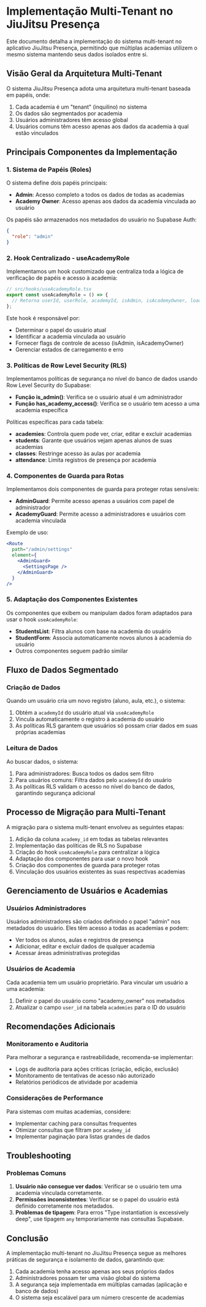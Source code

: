 # Implementação Multi-Tenant no JiuJitsu Presença

Este documento detalha a implementação do sistema multi-tenant no aplicativo JiuJitsu Presença, permitindo que múltiplas academias utilizem o mesmo sistema mantendo seus dados isolados entre si.

## Visão Geral da Arquitetura Multi-Tenant

O sistema JiuJitsu Presença adota uma arquitetura multi-tenant baseada em papéis, onde:

1. Cada academia é um "tenant" (inquilino) no sistema
2. Os dados são segmentados por academia
3. Usuários administradores têm acesso global
4. Usuários comuns têm acesso apenas aos dados da academia à qual estão vinculados

## Principais Componentes da Implementação

### 1. Sistema de Papéis (Roles)

O sistema define dois papéis principais:

- **Admin**: Acesso completo a todos os dados de todas as academias
- **Academy Owner**: Acesso apenas aos dados da academia vinculada ao usuário

Os papéis são armazenados nos metadados do usuário no Supabase Auth:

```json
{
  "role": "admin"
}
```

### 2. Hook Centralizado - useAcademyRole

Implementamos um hook customizado que centraliza toda a lógica de verificação de papéis e acesso à academia:

```typescript
// src/hooks/useAcademyRole.tsx
export const useAcademyRole = () => {
  // Retorna userId, userRole, academyId, isAdmin, isAcademyOwner, loading, error
};
```

Este hook é responsável por:
- Determinar o papel do usuário atual
- Identificar a academia vinculada ao usuário
- Fornecer flags de controle de acesso (isAdmin, isAcademyOwner)
- Gerenciar estados de carregamento e erro

### 3. Políticas de Row Level Security (RLS)

Implementamos políticas de segurança no nível do banco de dados usando Row Level Security do Supabase:

- **Função is_admin()**: Verifica se o usuário atual é um administrador
- **Função has_academy_access()**: Verifica se o usuário tem acesso a uma academia específica

Políticas específicas para cada tabela:
- **academies**: Controla quem pode ver, criar, editar e excluir academias
- **students**: Garante que usuários vejam apenas alunos de suas academias
- **classes**: Restringe acesso às aulas por academia
- **attendance**: Limita registros de presença por academia

### 4. Componentes de Guarda para Rotas

Implementamos dois componentes de guarda para proteger rotas sensíveis:

- **AdminGuard**: Permite acesso apenas a usuários com papel de administrador
- **AcademyGuard**: Permite acesso a administradores e usuários com academia vinculada

Exemplo de uso:

```jsx
<Route 
  path="/admin/settings" 
  element={
    <AdminGuard>
      <SettingsPage />
    </AdminGuard>
  }
/>
```

### 5. Adaptação dos Componentes Existentes

Os componentes que exibem ou manipulam dados foram adaptados para usar o hook `useAcademyRole`:

- **StudentsList**: Filtra alunos com base na academia do usuário
- **StudentForm**: Associa automaticamente novos alunos à academia do usuário
- Outros componentes seguem padrão similar

## Fluxo de Dados Segmentado

### Criação de Dados

Quando um usuário cria um novo registro (aluno, aula, etc.), o sistema:

1. Obtém a `academyId` do usuário atual via `useAcademyRole`
2. Vincula automaticamente o registro à academia do usuário
3. As políticas RLS garantem que usuários só possam criar dados em suas próprias academias

### Leitura de Dados

Ao buscar dados, o sistema:

1. Para administradores: Busca todos os dados sem filtro
2. Para usuários comuns: Filtra dados pelo `academyId` do usuário
3. As políticas RLS validam o acesso no nível do banco de dados, garantindo segurança adicional

## Processo de Migração para Multi-Tenant

A migração para o sistema multi-tenant envolveu as seguintes etapas:

1. Adição da coluna `academy_id` em todas as tabelas relevantes
2. Implementação das políticas de RLS no Supabase
3. Criação do hook `useAcademyRole` para centralizar a lógica
4. Adaptação dos componentes para usar o novo hook
5. Criação dos componentes de guarda para proteger rotas
6. Vinculação dos usuários existentes às suas respectivas academias

## Gerenciamento de Usuários e Academias

### Usuários Administradores

Usuários administradores são criados definindo o papel "admin" nos metadados do usuário. Eles têm acesso a todas as academias e podem:

- Ver todos os alunos, aulas e registros de presença
- Adicionar, editar e excluir dados de qualquer academia
- Acessar áreas administrativas protegidas

### Usuários de Academia

Cada academia tem um usuário proprietário. Para vincular um usuário a uma academia:

1. Definir o papel do usuário como "academy_owner" nos metadados
2. Atualizar o campo `user_id` na tabela `academies` para o ID do usuário

## Recomendações Adicionais

### Monitoramento e Auditoria

Para melhorar a segurança e rastreabilidade, recomenda-se implementar:

- Logs de auditoria para ações críticas (criação, edição, exclusão)
- Monitoramento de tentativas de acesso não autorizado
- Relatórios periódicos de atividade por academia

### Considerações de Performance

Para sistemas com muitas academias, considere:

- Implementar caching para consultas frequentes
- Otimizar consultas que filtram por `academy_id`
- Implementar paginação para listas grandes de dados

## Troubleshooting

### Problemas Comuns

1. **Usuário não consegue ver dados**: Verificar se o usuário tem uma academia vinculada corretamente.
2. **Permissões inconsistentes**: Verificar se o papel do usuário está definido corretamente nos metadados.
3. **Problemas de tipagem**: Para erros "Type instantiation is excessively deep", use tipagem `any` temporariamente nas consultas Supabase.

## Conclusão

A implementação multi-tenant no JiuJitsu Presença segue as melhores práticas de segurança e isolamento de dados, garantindo que:

1. Cada academia tenha acesso apenas aos seus próprios dados
2. Administradores possam ter uma visão global do sistema
3. A segurança seja implementada em múltiplas camadas (aplicação e banco de dados)
4. O sistema seja escalável para um número crescente de academias 